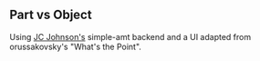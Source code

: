 ## Part vs Object

Using [JC Johnson's](https://github.com/jcjohnson/simple-amt) simple-amt backend and a UI adapted from orussakovsky's "What's the Point".

